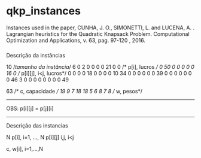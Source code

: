 # qkp_instances
Instances used in the paper, CUNHA, J. O., SIMONETTI, L. and LUCENA, A. . Lagrangian heuristics for the Quadratic Knapsack Problem. Computational Optimization and Applications, v. 63, pag. 97-120 , 2016.

###
  Descrição da instâncias 
  
  10 /*tamanho da instância*/ 
   6   0   2   0   0   0   0  21   0   0    /* p[i], lucros */
   0  50   0   0   0   0   0  16   0        /* p[i][j], i<j, lucros*/
   0   0   0   0  18   0   0   0
   0  10  34   0   0   0   0
   0   0  39   0   0   0
   0   0   0   0  46
   3   0   0   0
   0   0   0
   0   0
  49

  63 /* c, capacidade */
  19   9   7  18  18   5   6   8   7   8 /* w, pesos*/


**************************
OBS: p[i][j] = p[j][i]

**************************
Descrição das instancias

N
p[i], i=1, ..., N
p[i][j] i,j, i<j 

c, 
w[i], i=1,...,N

###
